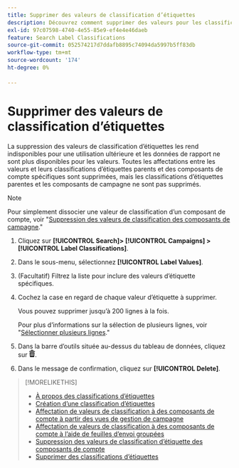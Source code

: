 ```yaml
---
title: Supprimer des valeurs de classification d’étiquettes
description: Découvrez comment supprimer des valeurs pour les classifications d’étiquettes.
exl-id: 97c07598-4740-4e55-85e9-ef4e4e46daeb
feature: Search Label Classifications
source-git-commit: 052574217d7ddafb8895c74094da5997b5ff83db
workflow-type: tm+mt
source-wordcount: '174'
ht-degree: 0%

---
```


# Supprimer des valeurs de classification d’étiquettes

La suppression des valeurs de classification d’étiquettes les rend indisponibles pour une utilisation ultérieure et les données de rapport ne sont plus disponibles pour les valeurs. Toutes les affectations entre les valeurs et leurs classifications d’étiquettes parents et des composants de compte spécifiques sont supprimées, mais les classifications d’étiquettes parentes et les composants de campagne ne sont pas supprimés.

>[!NOTE]
>
>Pour simplement dissocier une valeur de classification d’un composant de compte, voir &quot;[Suppression des valeurs de classification des composants de campagne](classification-values-remove.md).&quot;

1. Cliquez sur **[!UICONTROL Search]> [!UICONTROL Campaigns] >[!UICONTROL Label Classifications]**.

1. Dans le sous-menu, sélectionnez **[!UICONTROL Label Values]**.

1. (Facultatif) Filtrez la liste pour inclure des valeurs d’étiquette spécifiques.

1. Cochez la case en regard de chaque valeur d’étiquette à supprimer.

   Vous pouvez supprimer jusqu’à 200 lignes à la fois.

   Pour plus d’informations sur la sélection de plusieurs lignes, voir &quot;[Sélectionner plusieurs lignes](/help/search-social-commerce/common-tasks/navigation-editing-selection/multiple-rows-select.md).&quot;

1. Dans la barre d’outils située au-dessus du tableau de données, cliquez sur ![Supprimer](/help/search-social-commerce/assets/delete.png "Supprimer").

1. Dans le message de confirmation, cliquez sur **[!UICONTROL Delete]**.

>[!MORELIKETHIS]
>
>* [À propos des classifications d’étiquettes](classification-about.md)
>* [Création d’une classification d’étiquettes](classification-create.md)
>* [Affectation de valeurs de classification à des composants de compte à partir des vues de gestion de campagne](classification-values-assign-campaign-management.md)
>* [Affectation de valeurs de classification à des composants de compte à l’aide de feuilles d’envoi groupées](classification-values-assign-bulksheets.md)
>* [Suppression des valeurs de classification d’étiquette des composants de compte](classification-values-remove.md)
>* [Supprimer des classifications d’étiquettes](classification-delete.md)
